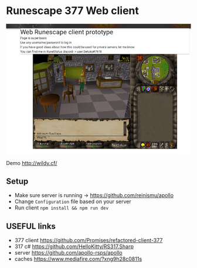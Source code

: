 # Runescape 377 Web client
![](images/show.png)

Demo http://wildy.cf/


## Setup

* Make sure server is running -> https://github.com/reinismu/apollo
* Change `Configuration` file based on your server
* Run client `npm install && npm run dev`

## USEFUL links

* 377 client https://github.com/Promises/refactored-client-377
* 317 c# https://github.com/HelloKitty/RS317.Sharp
* server https://github.com/apollo-rsps/apollo
* caches https://www.mediafire.com/?xng9h28c0811s

